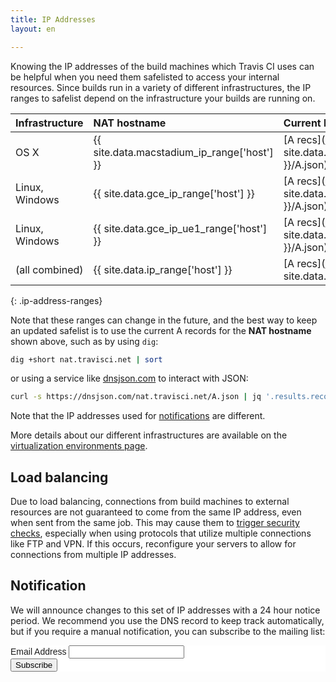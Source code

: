 ```yaml
---
title: IP Addresses
layout: en

---
```


Knowing the IP addresses of the build machines which Travis CI uses can be helpful
when you need them safelisted to access your internal resources. Since builds
run in a variety of different infrastructures, the IP ranges to safelist depend
on the infrastructure your builds are running on.

| Infrastructure | NAT hostname                                | Current DNS                                                                      | Last recorded IPs                                               |
|:---------------|:--------------------------------------------|:---------------------------------------------------------------------------------|:----------------------------------------------------------------|
| OS X           | {{ site.data.macstadium_ip_range['host'] }} | [A recs](https://dnsjson.com/{{ site.data.macstadium_ip_range['host'] }}/A.json) | `{{ site.data.macstadium_ip_range['ip_range'] | join: "` `" }}` |
| Linux, Windows | {{ site.data.gce_ip_range['host'] }}        | [A recs](https://dnsjson.com/{{ site.data.gce_ip_range['host'] }}/A.json)        | `{{ site.data.gce_ip_range['ip_range'] | join: "`, `" }}`       |
| Linux, Windows | {{ site.data.gce_ip_ue1_range['host'] }}        | [A recs](https://dnsjson.com/{{ site.data.gce_ip_ue1_range['host'] }}/A.json)        | `{{ site.data.gce_ip_ue1_range['ip_range'] | join: "`, `" }}`       |
| (all combined) | {{ site.data.ip_range['host'] }}            | [A recs](https://dnsjson.com/{{ site.data.ip_range['host'] }}/A.json)            | (sum of all above)                                              |
{: .ip-address-ranges}

Note that these ranges can change in the future, and the best way to keep an
updated safelist is to use the current A records for the **NAT hostname** shown
above, such as by using `dig`:

``` bash
dig +short nat.travisci.net | sort
```

or using a service like [dnsjson.com](https://dnsjson.com) to interact with
JSON:

``` bash
curl -s https://dnsjson.com/nat.travisci.net/A.json | jq '.results.records|sort'
```

Note that the IP addresses used for [notifications](/user/notifications) are
different.

More details about our different infrastructures are available on the
[virtualization environments
page](/user/reference/overview/#virtualization-environments).

## Load balancing

Due to load balancing, connections from build machines to external resources are not guaranteed to come from the same IP address, even when sent from the same job.
This may cause them to [trigger security checks](https://docs.travis-ci.com/user/common-build-problems/#ftpsmtpother-protocol-do-not-work), especially when using protocols that utilize multiple connections like FTP and VPN.
If this occurs, reconfigure your servers to allow for connections from multiple IP addresses.

## Notification

We will announce changes to this set of IP addresses with a 24 hour notice period. We recommend you use the DNS record to keep track automatically, but if you require a manual notification, you can subscribe to the mailing list:

<!-- Begin Mailchimp Signup Form -->
<link href="//cdn-images.mailchimp.com/embedcode/classic-10_7.css" rel="stylesheet" type="text/css">
<style type="text/css">
	#mc_embed_signup{background:#fff; clear:left; font:14px Helvetica,Arial,sans-serif; }
	/* Add your own Mailchimp form style overrides in your site stylesheet or in this style block.
	   We recommend moving this block and the preceding CSS link to the HEAD of your HTML file. */
</style>
<div id="mc_embed_signup">
<form action="https://travis-ci.us7.list-manage.com/subscribe/post?u=8ce724a4c9af4dace663cd39c&amp;id=8760e616bf" method="post" id="mc-embedded-subscribe-form" name="mc-embedded-subscribe-form" class="validate" target="_blank" novalidate>
    <div id="mc_embed_signup_scroll">

<div class="mc-field-group">
	<label for="mce-EMAIL">Email Address </label>
	<input type="email" value="" name="EMAIL" class="required email" id="mce-EMAIL">
</div>
	<div id="mce-responses" class="clear">
		<div class="response" id="mce-error-response" style="display:none"></div>
		<div class="response" id="mce-success-response" style="display:none"></div>
	</div>    <!-- real people should not fill this in and expect good things - do not remove this or risk form bot signups-->
    <div style="position: absolute; left: -5000px;" aria-hidden="true"><input type="text" name="b_8ce724a4c9af4dace663cd39c_8760e616bf" tabindex="-1" value=""></div>
    <div class="clear"><input type="submit" value="Subscribe" name="subscribe" id="mc-embedded-subscribe" class="button"></div>
    </div>
</form>
</div>
<!--End mc_embed_signup-->

